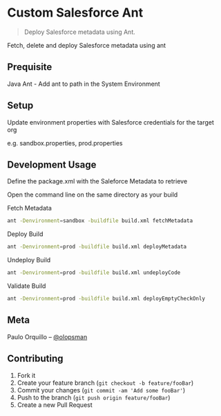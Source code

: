 # Custom Salesforce Ant
> Deploy Salesforce metadata using Ant.


Fetch, delete and deploy Salesforce metadata using ant


## Prequisite

Java
Ant - Add ant to path in the System Environment

## Setup

Update environment properties with Salesforce credentials for the target org

e.g. sandbox.properties, prod.properties

## Development Usage

Define the package.xml with the Saleforce Metadata to retrieve

Open the command line on the same directory as your build

Fetch Metadata 
```sh
ant -Denvironment=sandbox -buildfile build.xml fetchMetadata
```

Deploy Build
```sh
ant -Denvironment=prod -buildfile build.xml deployMetadata
```

Undeploy Build
```sh
ant -Denvironment=prod -buildfile build.xml undeployCode
```

Validate Build
```sh
ant -Denvironment=prod -buildfile build.xml deployEmptyCheckOnly
```


## Meta

Paulo Orquillo – [@olopsman](https://twitter.com/olopsman) 

## Contributing

1. Fork it 
2. Create your feature branch (`git checkout -b feature/fooBar`)
3. Commit your changes (`git commit -am 'Add some fooBar'`)
4. Push to the branch (`git push origin feature/fooBar`)
5. Create a new Pull Request


